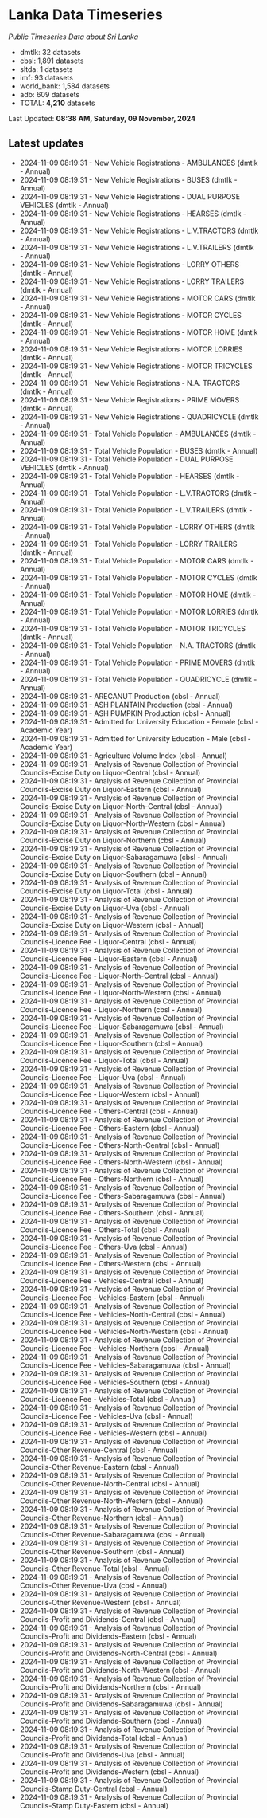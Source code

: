 # Lanka Data Timeseries
*Public Timeseries Data about Sri Lanka*

* dmtlk: 32 datasets
* cbsl: 1,891 datasets
* sltda: 1 datasets
* imf: 93 datasets
* world_bank: 1,584 datasets
* adb: 609 datasets
* TOTAL: **4,210** datasets

Last Updated: **08:38 AM, Saturday, 09 November, 2024**

## Latest updates

* 2024-11-09 08:19:31 - New Vehicle Registrations - AMBULANCES (dmtlk - Annual)
* 2024-11-09 08:19:31 - New Vehicle Registrations - BUSES (dmtlk - Annual)
* 2024-11-09 08:19:31 - New Vehicle Registrations - DUAL PURPOSE VEHICLES (dmtlk - Annual)
* 2024-11-09 08:19:31 - New Vehicle Registrations - HEARSES (dmtlk - Annual)
* 2024-11-09 08:19:31 - New Vehicle Registrations - L.V.TRACTORS (dmtlk - Annual)
* 2024-11-09 08:19:31 - New Vehicle Registrations - L.V.TRAILERS (dmtlk - Annual)
* 2024-11-09 08:19:31 - New Vehicle Registrations - LORRY OTHERS (dmtlk - Annual)
* 2024-11-09 08:19:31 - New Vehicle Registrations - LORRY TRAILERS (dmtlk - Annual)
* 2024-11-09 08:19:31 - New Vehicle Registrations - MOTOR CARS (dmtlk - Annual)
* 2024-11-09 08:19:31 - New Vehicle Registrations - MOTOR CYCLES (dmtlk - Annual)
* 2024-11-09 08:19:31 - New Vehicle Registrations - MOTOR HOME (dmtlk - Annual)
* 2024-11-09 08:19:31 - New Vehicle Registrations - MOTOR LORRIES (dmtlk - Annual)
* 2024-11-09 08:19:31 - New Vehicle Registrations - MOTOR TRICYCLES (dmtlk - Annual)
* 2024-11-09 08:19:31 - New Vehicle Registrations - N.A. TRACTORS (dmtlk - Annual)
* 2024-11-09 08:19:31 - New Vehicle Registrations - PRIME MOVERS (dmtlk - Annual)
* 2024-11-09 08:19:31 - New Vehicle Registrations - QUADRICYCLE (dmtlk - Annual)
* 2024-11-09 08:19:31 - Total Vehicle Population - AMBULANCES (dmtlk - Annual)
* 2024-11-09 08:19:31 - Total Vehicle Population - BUSES (dmtlk - Annual)
* 2024-11-09 08:19:31 - Total Vehicle Population - DUAL PURPOSE VEHICLES (dmtlk - Annual)
* 2024-11-09 08:19:31 - Total Vehicle Population - HEARSES (dmtlk - Annual)
* 2024-11-09 08:19:31 - Total Vehicle Population - L.V.TRACTORS (dmtlk - Annual)
* 2024-11-09 08:19:31 - Total Vehicle Population - L.V.TRAILERS (dmtlk - Annual)
* 2024-11-09 08:19:31 - Total Vehicle Population - LORRY OTHERS (dmtlk - Annual)
* 2024-11-09 08:19:31 - Total Vehicle Population - LORRY TRAILERS (dmtlk - Annual)
* 2024-11-09 08:19:31 - Total Vehicle Population - MOTOR CARS (dmtlk - Annual)
* 2024-11-09 08:19:31 - Total Vehicle Population - MOTOR CYCLES (dmtlk - Annual)
* 2024-11-09 08:19:31 - Total Vehicle Population - MOTOR HOME (dmtlk - Annual)
* 2024-11-09 08:19:31 - Total Vehicle Population - MOTOR LORRIES (dmtlk - Annual)
* 2024-11-09 08:19:31 - Total Vehicle Population - MOTOR TRICYCLES (dmtlk - Annual)
* 2024-11-09 08:19:31 - Total Vehicle Population - N.A. TRACTORS (dmtlk - Annual)
* 2024-11-09 08:19:31 - Total Vehicle Population - PRIME MOVERS (dmtlk - Annual)
* 2024-11-09 08:19:31 - Total Vehicle Population - QUADRICYCLE (dmtlk - Annual)
* 2024-11-09 08:19:31 - ARECANUT Production (cbsl - Annual)
* 2024-11-09 08:19:31 - ASH PLANTAIN Production (cbsl - Annual)
* 2024-11-09 08:19:31 - ASH PUMPKIN Production (cbsl - Annual)
* 2024-11-09 08:19:31 - Admitted for University Education - Female (cbsl - Academic Year)
* 2024-11-09 08:19:31 - Admitted for University Education - Male (cbsl - Academic Year)
* 2024-11-09 08:19:31 - Agriculture Volume Index (cbsl - Annual)
* 2024-11-09 08:19:31 - Analysis of Revenue Collection of Provincial Councils-Excise Duty on Liquor-Central (cbsl - Annual)
* 2024-11-09 08:19:31 - Analysis of Revenue Collection of Provincial Councils-Excise Duty on Liquor-Eastern (cbsl - Annual)
* 2024-11-09 08:19:31 - Analysis of Revenue Collection of Provincial Councils-Excise Duty on Liquor-North-Central (cbsl - Annual)
* 2024-11-09 08:19:31 - Analysis of Revenue Collection of Provincial Councils-Excise Duty on Liquor-North-Western (cbsl - Annual)
* 2024-11-09 08:19:31 - Analysis of Revenue Collection of Provincial Councils-Excise Duty on Liquor-Northern (cbsl - Annual)
* 2024-11-09 08:19:31 - Analysis of Revenue Collection of Provincial Councils-Excise Duty on Liquor-Sabaragamuwa (cbsl - Annual)
* 2024-11-09 08:19:31 - Analysis of Revenue Collection of Provincial Councils-Excise Duty on Liquor-Southern (cbsl - Annual)
* 2024-11-09 08:19:31 - Analysis of Revenue Collection of Provincial Councils-Excise Duty on Liquor-Total (cbsl - Annual)
* 2024-11-09 08:19:31 - Analysis of Revenue Collection of Provincial Councils-Excise Duty on Liquor-Uva (cbsl - Annual)
* 2024-11-09 08:19:31 - Analysis of Revenue Collection of Provincial Councils-Excise Duty on Liquor-Western (cbsl - Annual)
* 2024-11-09 08:19:31 - Analysis of Revenue Collection of Provincial Councils-Licence Fee - Liquor-Central (cbsl - Annual)
* 2024-11-09 08:19:31 - Analysis of Revenue Collection of Provincial Councils-Licence Fee - Liquor-Eastern (cbsl - Annual)
* 2024-11-09 08:19:31 - Analysis of Revenue Collection of Provincial Councils-Licence Fee - Liquor-North-Central (cbsl - Annual)
* 2024-11-09 08:19:31 - Analysis of Revenue Collection of Provincial Councils-Licence Fee - Liquor-North-Western (cbsl - Annual)
* 2024-11-09 08:19:31 - Analysis of Revenue Collection of Provincial Councils-Licence Fee - Liquor-Northern (cbsl - Annual)
* 2024-11-09 08:19:31 - Analysis of Revenue Collection of Provincial Councils-Licence Fee - Liquor-Sabaragamuwa (cbsl - Annual)
* 2024-11-09 08:19:31 - Analysis of Revenue Collection of Provincial Councils-Licence Fee - Liquor-Southern (cbsl - Annual)
* 2024-11-09 08:19:31 - Analysis of Revenue Collection of Provincial Councils-Licence Fee - Liquor-Total (cbsl - Annual)
* 2024-11-09 08:19:31 - Analysis of Revenue Collection of Provincial Councils-Licence Fee - Liquor-Uva (cbsl - Annual)
* 2024-11-09 08:19:31 - Analysis of Revenue Collection of Provincial Councils-Licence Fee - Liquor-Western (cbsl - Annual)
* 2024-11-09 08:19:31 - Analysis of Revenue Collection of Provincial Councils-Licence Fee - Others-Central (cbsl - Annual)
* 2024-11-09 08:19:31 - Analysis of Revenue Collection of Provincial Councils-Licence Fee - Others-Eastern (cbsl - Annual)
* 2024-11-09 08:19:31 - Analysis of Revenue Collection of Provincial Councils-Licence Fee - Others-North-Central (cbsl - Annual)
* 2024-11-09 08:19:31 - Analysis of Revenue Collection of Provincial Councils-Licence Fee - Others-North-Western (cbsl - Annual)
* 2024-11-09 08:19:31 - Analysis of Revenue Collection of Provincial Councils-Licence Fee - Others-Northern (cbsl - Annual)
* 2024-11-09 08:19:31 - Analysis of Revenue Collection of Provincial Councils-Licence Fee - Others-Sabaragamuwa (cbsl - Annual)
* 2024-11-09 08:19:31 - Analysis of Revenue Collection of Provincial Councils-Licence Fee - Others-Southern (cbsl - Annual)
* 2024-11-09 08:19:31 - Analysis of Revenue Collection of Provincial Councils-Licence Fee - Others-Total (cbsl - Annual)
* 2024-11-09 08:19:31 - Analysis of Revenue Collection of Provincial Councils-Licence Fee - Others-Uva (cbsl - Annual)
* 2024-11-09 08:19:31 - Analysis of Revenue Collection of Provincial Councils-Licence Fee - Others-Western (cbsl - Annual)
* 2024-11-09 08:19:31 - Analysis of Revenue Collection of Provincial Councils-Licence Fee - Vehicles-Central (cbsl - Annual)
* 2024-11-09 08:19:31 - Analysis of Revenue Collection of Provincial Councils-Licence Fee - Vehicles-Eastern (cbsl - Annual)
* 2024-11-09 08:19:31 - Analysis of Revenue Collection of Provincial Councils-Licence Fee - Vehicles-North-Central (cbsl - Annual)
* 2024-11-09 08:19:31 - Analysis of Revenue Collection of Provincial Councils-Licence Fee - Vehicles-North-Western (cbsl - Annual)
* 2024-11-09 08:19:31 - Analysis of Revenue Collection of Provincial Councils-Licence Fee - Vehicles-Northern (cbsl - Annual)
* 2024-11-09 08:19:31 - Analysis of Revenue Collection of Provincial Councils-Licence Fee - Vehicles-Sabaragamuwa (cbsl - Annual)
* 2024-11-09 08:19:31 - Analysis of Revenue Collection of Provincial Councils-Licence Fee - Vehicles-Southern (cbsl - Annual)
* 2024-11-09 08:19:31 - Analysis of Revenue Collection of Provincial Councils-Licence Fee - Vehicles-Total (cbsl - Annual)
* 2024-11-09 08:19:31 - Analysis of Revenue Collection of Provincial Councils-Licence Fee - Vehicles-Uva (cbsl - Annual)
* 2024-11-09 08:19:31 - Analysis of Revenue Collection of Provincial Councils-Licence Fee - Vehicles-Western (cbsl - Annual)
* 2024-11-09 08:19:31 - Analysis of Revenue Collection of Provincial Councils-Other Revenue-Central (cbsl - Annual)
* 2024-11-09 08:19:31 - Analysis of Revenue Collection of Provincial Councils-Other Revenue-Eastern (cbsl - Annual)
* 2024-11-09 08:19:31 - Analysis of Revenue Collection of Provincial Councils-Other Revenue-North-Central (cbsl - Annual)
* 2024-11-09 08:19:31 - Analysis of Revenue Collection of Provincial Councils-Other Revenue-North-Western (cbsl - Annual)
* 2024-11-09 08:19:31 - Analysis of Revenue Collection of Provincial Councils-Other Revenue-Northern (cbsl - Annual)
* 2024-11-09 08:19:31 - Analysis of Revenue Collection of Provincial Councils-Other Revenue-Sabaragamuwa (cbsl - Annual)
* 2024-11-09 08:19:31 - Analysis of Revenue Collection of Provincial Councils-Other Revenue-Southern (cbsl - Annual)
* 2024-11-09 08:19:31 - Analysis of Revenue Collection of Provincial Councils-Other Revenue-Total (cbsl - Annual)
* 2024-11-09 08:19:31 - Analysis of Revenue Collection of Provincial Councils-Other Revenue-Uva (cbsl - Annual)
* 2024-11-09 08:19:31 - Analysis of Revenue Collection of Provincial Councils-Other Revenue-Western (cbsl - Annual)
* 2024-11-09 08:19:31 - Analysis of Revenue Collection of Provincial Councils-Profit and Dividends-Central (cbsl - Annual)
* 2024-11-09 08:19:31 - Analysis of Revenue Collection of Provincial Councils-Profit and Dividends-Eastern (cbsl - Annual)
* 2024-11-09 08:19:31 - Analysis of Revenue Collection of Provincial Councils-Profit and Dividends-North-Central (cbsl - Annual)
* 2024-11-09 08:19:31 - Analysis of Revenue Collection of Provincial Councils-Profit and Dividends-North-Western (cbsl - Annual)
* 2024-11-09 08:19:31 - Analysis of Revenue Collection of Provincial Councils-Profit and Dividends-Northern (cbsl - Annual)
* 2024-11-09 08:19:31 - Analysis of Revenue Collection of Provincial Councils-Profit and Dividends-Sabaragamuwa (cbsl - Annual)
* 2024-11-09 08:19:31 - Analysis of Revenue Collection of Provincial Councils-Profit and Dividends-Southern (cbsl - Annual)
* 2024-11-09 08:19:31 - Analysis of Revenue Collection of Provincial Councils-Profit and Dividends-Total (cbsl - Annual)
* 2024-11-09 08:19:31 - Analysis of Revenue Collection of Provincial Councils-Profit and Dividends-Uva (cbsl - Annual)
* 2024-11-09 08:19:31 - Analysis of Revenue Collection of Provincial Councils-Profit and Dividends-Western (cbsl - Annual)
* 2024-11-09 08:19:31 - Analysis of Revenue Collection of Provincial Councils-Stamp Duty-Central (cbsl - Annual)
* 2024-11-09 08:19:31 - Analysis of Revenue Collection of Provincial Councils-Stamp Duty-Eastern (cbsl - Annual)